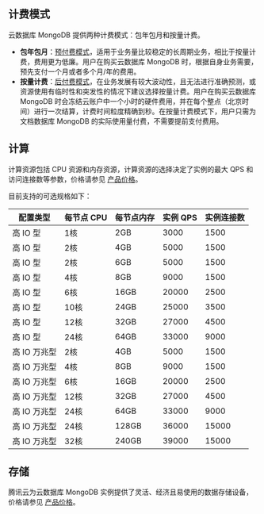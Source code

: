 ## 计费模式
云数据库 MongoDB 提供两种计费模式：包年包月和按量计费。
- **包年包月**：[预付费模式](https://cloud.tencent.com/document/product/555/9618)，适用于业务量比较稳定的长周期业务，相比于按量计费，费用更为低廉。用户在购买云数据库 MongoDB 时，根据自身业务需要，预先支付一个月或者多个月/年的费用。
- **按量计费**：[后付费模式](https://cloud.tencent.com/document/product/555/9617)，在业务发展有较大波动性，且无法进行准确预测，或资源使用有临时性和突发性的情况下建议选择按量计费。用户在购买云数据库 MongoDB 时会冻结云账户中一个小时的硬件费用，并在每个整点（北京时间）进行一次结算，计费时间粒度精确到秒。在按量计费模式下，用户只需为文档数据库 MongoDB 的实际使用量付费，不需要提前支付费用。

## 计算
计算资源包括 CPU 资源和内存资源，计算资源的选择决定了实例的最大 QPS 和访问连接数等参数，价格请参见 [产品价格](https://cloud.tencent.com/document/product/240/8364)。

目前支持的可选规格如下：

| 配置类型 | 每节点 CPU   |  每节点内存 | 实例 QPS  | 实例连接数|
|      ------ | ---- | ---- | ----- | ---- |
|   高 IO 型 | 1核  | 2GB  | 3000  | 1500 |
|   高 IO 型 | 2核  | 4GB  | 5000  | 1500 |
|   高 IO 型 | 2核  | 6GB  | 5000  | 1500 |
|   高 IO 型 | 4核  | 8GB  | 9000  | 1500 |
|   高 IO 型 | 6核  | 16GB | 20000 | 2500 |
|   高 IO 型 | 10核 | 24GB | 25000 | 3500 |
|   高 IO 型 | 12核 | 32GB | 27000 | 4500 |
|   高 IO 型 | 24核 | 64GB | 33000 | 9000 |
|   高 IO 万兆型 | 2核  | 4GB   | 5000  | 1500  |
|   高 IO 万兆型 | 4核  | 8GB   | 9000  | 1500  |
|   高 IO 万兆型 | 6核  | 16GB  | 20000 | 2500  |
|   高 IO 万兆型 | 12核 | 32GB  | 27000 | 4500  |
|   高 IO 万兆型 | 24核 | 64GB  | 33000 | 9000  |
|   高 IO 万兆型 | 24核 | 128GB | 36000 | 15000 |
|   高 IO 万兆型 | 32核 | 240GB | 39000 | 15000 |

## 存储
腾讯云为云数据库 MongoDB 实例提供了灵活、经济且易使用的数据存储设备，价格请参见 [产品价格](https://cloud.tencent.com/document/product/240/8364)。

